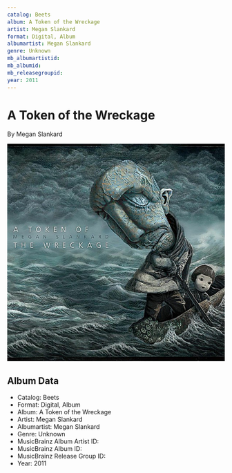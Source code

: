```yaml
---
catalog: Beets
album: A Token of the Wreckage
artist: Megan Slankard
format: Digital, Album
albumartist: Megan Slankard
genre: Unknown
mb_albumartistid: 
mb_albumid: 
mb_releasegroupid: 
year: 2011
---
```


# A Token of the Wreckage

By Megan Slankard

![](../../assets/beetscovers/Megan_Slankard-A_Token_of_the_Wreckage.jpg)

## Album Data

- Catalog: Beets
- Format: Digital, Album
- Album: A Token of the Wreckage
- Artist: Megan Slankard
- Albumartist: Megan Slankard
- Genre: Unknown
- MusicBrainz Album Artist ID: 
- MusicBrainz Album ID: 
- MusicBrainz Release Group ID: 
- Year: 2011

